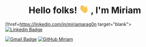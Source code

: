 
<h1 align="center">Hello folks! <img src="https://github.com/Miraragal/-Miriam-README.md/blob/main/wave.gif" width="30px"> , I'm Miriam</h1>

[!href=https://linkedin.com/in/miriamarag0n target="blank">[![Linkedin Badge](https://img.shields.io/badge/-miriamaragon-blue?style=flat-square&logo=Linkedin&logoColor=white&link=https://www.linkedin.com/in/miriamarag0n/)](https://www.linkedin.com/in/miriamarag0n/)
  
[![Gmail Badge](https://img.shields.io/badge/-miraragal@gmail.com-c14438?style=flat-square&logo=Gmail&logoColor=white&link=mailto:miraragal@gmail.com)](mailto:miraragal@gmail.com) [![GitHub Miriam](https://img.shields.io/github/followers/Miraragal?label=follow&style=social)](https://github.com/Miraragal)



